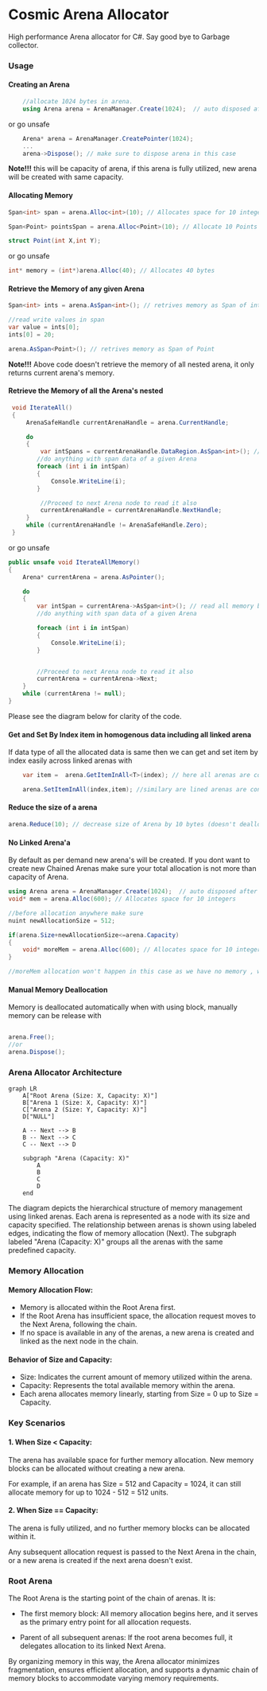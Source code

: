 # Cosmic Arena Allocator
 High performance Arena allocator for C#. Say good bye to Garbage collector. 

### Usage

#### Creating an Arena

```cs
    //allocate 1024 bytes in arena.
    using Arena arena = ArenaManager.Create(1024);  // auto disposed after exiting current block
```
or go unsafe

```cs
    Arena* arena = ArenaManager.CreatePointer(1024);
    ...
    arena->Dispose(); // make sure to dispose arena in this case
```

<b>Note!!!</b>
this will be capacity of arena, if this arena is fully utilized,
     new arena will be created with same capacity.
 
    
#### Allocating Memory

```cs
Span<int> span = arena.Alloc<int>(10); // Allocates space for 10 integers

Span<Point> pointsSpan = arena.Alloc<Point>(10); // Allocate 10 Points object on arena, Here Point is a Struct

struct Point(int X,int Y);

```

or go unsafe

```cs
int* memory = (int*)arena.Alloc(40); // Allocates 40 bytes
```

#### Retrieve the Memory of any given Arena
```cs
Span<int> ints = arena.AsSpan<int>(); // retrives memory as Span of int

//read write values in span
var value = ints[0];
ints[0] = 20;

arena.AsSpan<Point>(); // retrives memory as Span of Point
```

<b>Note!!!</b>
Above code doesn't retrieve the memory of all nested arena, it only returns current arena's memory.

#### Retrieve the Memory of all the Arena's nested

```cs
 void IterateAll()
 {
     ArenaSafeHandle currentArenaHandle = arena.CurrentHandle;

     do
     {
         var intSpans = currentArenaHandle.DataRegion.AsSpan<int>(); // read all memory block as Span
        //do anything with span data of a given Arena
        foreach (int i in intSpan)
        {
            Console.WriteLine(i);
        }

         //Proceed to next Arena node to read it also
         currentArenaHandle = currentArenaHandle.NextHandle;
     }
     while (currentArenaHandle != ArenaSafeHandle.Zero);
 }
```

or go unsafe

```cs
public unsafe void IterateAllMemory()
{
    Arena* currentArena = arena.AsPointer();

    do
    {
        var intSpan = currentArena->AsSpan<int>(); // read all memory block as Span
        //do anything with span data of a given Arena

        foreach (int i in intSpan)
        {
            Console.WriteLine(i);
        }


        //Proceed to next Arena node to read it also
        currentArena = currentArena->Next;
    }
    while (currentArena != null);
}

```

Please see the diagram below for clarity of the code.


#### Get and Set By Index item in homogenous data including all linked arena

If data type of all the allocated data is same then we can get and set item by index easily across linked arenas with 

```cs
    var item =  arena.GetItemInAll<T>(index); // here all arenas are considered to be combined so indexing will work across arenas even though the are disconnected

    arena.SetItemInAll(index,item); //similary are lined arenas are considered to be single combined

```

#### Reduce the size of a arena

```cs
arena.Reduce(10); // decrease size of Arena by 10 bytes (doesn't deallocate memory only decrement the counter)
```
    
#### No Linked Arena'a
By default as per demand new arena's will be created.
If you dont want to create new Chained Arenas make sure your total allocation is not more than capacity of Arena. 
```cs
using Arena arena = ArenaManager.Create(1024);  // auto disposed after exiting current block
void* mem = arena.Alloc(600); // Allocates space for 10 integers

//before allocation anywhere make sure
nuint newAllocationSize = 512;

if(arena.Size+newAllocationSize<=arena.Capacity)
{
    void* moreMem = arena.Alloc(600); // Allocates space for 10 integers
}

//moreMem allocation won't happen in this case as we have no memory , without this check this allocation will happen in a newly created linked Arena
```


#### Manual Memory Deallocation

Memory is deallocated automatically when with using block, manually memory can be release with 
```cs

arena.Free();
//or
arena.Dispose();

```

### Arena Allocator Architecture 

```mermaid
graph LR
    A["Root Arena (Size: X, Capacity: X)"]
    B["Arena 1 (Size: X, Capacity: X)"]
    C["Arena 2 (Size: Y, Capacity: X)"]
    D["NULL"]

    A -- Next --> B
    B -- Next --> C
    C -- Next --> D

    subgraph "Arena (Capacity: X)"
        A
        B
        C
        D
    end

```

The diagram depicts the hierarchical structure of memory management using linked arenas. Each arena is represented as a node with its size and capacity specified. The relationship between arenas is shown using labeled edges, indicating the flow of memory allocation (Next). The subgraph labeled "Arena (Capacity: X)" groups all the arenas with the same predefined capacity.

### Memory Allocation
#### Memory Allocation Flow:

* Memory is allocated within the Root Arena first.
* If the Root Arena has insufficient space, the allocation request moves to the Next Arena, following the chain.
* If no space is available in any of the arenas, a new arena is created and linked as the next node in the chain.

#### Behavior of Size and Capacity:

* Size: Indicates the current amount of memory utilized within the arena.
* Capacity: Represents the total available memory within the arena.
* Each arena allocates memory linearly, starting from Size = 0 up to Size = Capacity.

### Key Scenarios

#### 1. When Size < Capacity:

The arena has available space for further memory allocation.
New memory blocks can be allocated without creating a new arena.

For example, if an arena has Size = 512 and Capacity = 1024, it can still allocate memory for up to 1024 - 512 = 512 units.

#### 2. When Size == Capacity:

The arena is fully utilized, and no further memory blocks can be allocated within it.

Any subsequent allocation request is passed to the Next Arena in the chain, or a new arena is created if the next arena doesn't exist.

### Root Arena
The Root Arena is the starting point of the chain of arenas. It is:

* The first memory block: All memory allocation begins here, and it serves as the primary entry point for all allocation requests.

* Parent of all subsequent arenas: If the root arena becomes full, it delegates allocation to its linked Next Arena.

By organizing memory in this way, the Arena allocator minimizes fragmentation, ensures efficient allocation, and supports a dynamic chain of memory blocks to accommodate varying memory requirements.